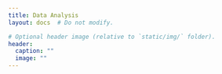 ```yaml
---
title: Data Analysis
layout: docs  # Do not modify.

# Optional header image (relative to `static/img/` folder).
header:
  caption: ""
  image: ""
---
```


